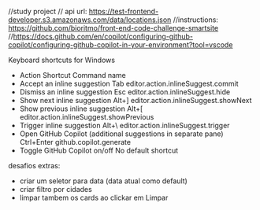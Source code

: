 //study project
// api url: https://test-frontend-developer.s3.amazonaws.com/data/locations.json
//instructions: https://github.com/bioritmo/front-end-code-challenge-smartsite
//https://docs.github.com/en/copilot/configuring-github-copilot/configuring-github-copilot-in-your-environment?tool=vscode

Keyboard shortcuts for Windows
- Action	Shortcut	Command name
- Accept an inline suggestion	Tab	editor.action.inlineSuggest.commit
- Dismiss an inline suggestion	Esc	editor.action.inlineSuggest.hide
- Show next inline suggestion	Alt+]	editor.action.inlineSuggest.showNext
- Show previous inline suggestion	Alt+[	editor.action.inlineSuggest.showPrevious
- Trigger inline suggestion	Alt+\	editor.action.inlineSuggest.trigger
- Open GitHub Copilot (additional suggestions in separate pane)	Ctrl+Enter	github.copilot.generate
- Toggle GitHub Copilot on/off	No default shortcut



desafios extras:
- criar um seletor para data (data atual como default)
- criar filtro por cidades
- limpar tambem os cards ao clickar em Limpar
